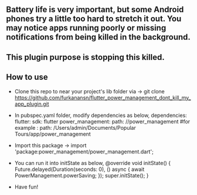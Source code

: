 ## Battery life is very important, but some Android phones try a little too hard to stretch it out. You may notice apps running poorly or missing notifications from being killed in the background.

## This plugin purpose is stopping this killed.

## How to use
- Clone this repo to near your project's lib folder via -> git clone https://github.com/furkanansn/flutter_power_management_dont_kill_my_app_plugin.git
- In pubspec.yaml folder, modify dependencies as below,
  dependencies:
  flutter:
    sdk: flutter
  power_management:
    path: /<project path here>/power_management #for example : path: /Users/admin/Documents/Popular Tours/app/power_management
  
- Import this package -> import 'package:power_management/power_management.dart';
- You can run it into initState as below,
    @override
  void initState() {
    Future.delayed(Duration(seconds: 0), () async {
      await PowerManagement.powerSaving;
    });
    super.initState();
  }
- Have fun!  


